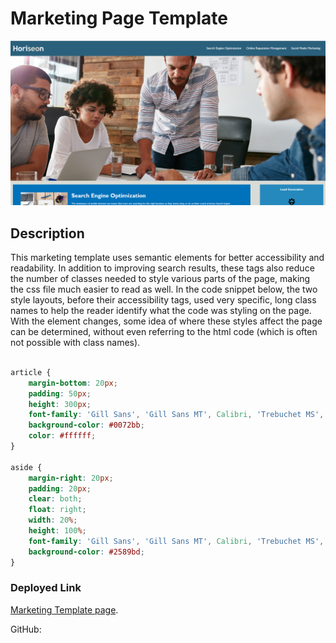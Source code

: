 # Marketing Page Template 

![Template Screenshot](/assets/images/template_screenshot.PNG)

## Description

This marketing template uses semantic elements for better accessibility and readability. In addition to improving search results, these tags also reduce the number of classes needed to style various parts of the page, making the css file much easier to read as well. In the code snippet below, the two style layouts, before their accessibility tags, used very specific, long class names to help the reader identify what the code was styling on the page. With the element changes, some idea of where these styles affect the page can be determined, without even referring to the html code (which is often not possible with class names).

```css

article {
    margin-bottom: 20px;
    padding: 50px;
    height: 300px;
    font-family: 'Gill Sans', 'Gill Sans MT', Calibri, 'Trebuchet MS', sans-serif;
    background-color: #0072bb;
    color: #ffffff;
}

aside {
    margin-right: 20px;
    padding: 20px;
    clear: both;
    float: right;
    width: 20%;
    height: 100%;
    font-family: 'Gill Sans', 'Gill Sans MT', Calibri, 'Trebuchet MS', sans-serif;
    background-color: #2589bd;
}
```

### Deployed Link

[Marketing Template page](Placeholder).


GitHub: 


